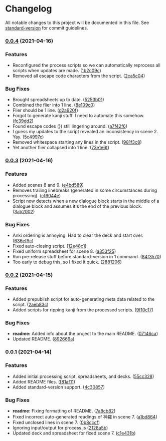 # Changelog

All notable changes to this project will be documented in this file. See [standard-version](https://github.com/conventional-changelog/standard-version) for commit guidelines.

### [0.0.4](https://github.com/nowotato/final-fantasy-7-script/compare/v0.0.3...v0.0.4) (2021-04-16)


### Features

* Reconfigured the process scripts so we can automatically reprocess all scripts when updates are made. ([1b2c09c](https://github.com/nowotato/final-fantasy-7-script/commit/1b2c09c765ecca23cfb2603126c0cf45972aa6a4))
* Removed all escape code characters from the script. ([2ca5c04](https://github.com/nowotato/final-fantasy-7-script/commit/2ca5c0440e026ddce704ae3492d47d31c0320511))


### Bug Fixes

* Brought spreadsheets up to date. ([5253b01](https://github.com/nowotato/final-fantasy-7-script/commit/5253b014f1304f1e1b9f171e776932681049dbc7))
* Combined the flier into 1 line. ([8e109c0](https://github.com/nowotato/final-fantasy-7-script/commit/8e109c0e95e752431e14dd3c90d2dfcee57cca42))
* Flier should be 1 line. ([d2a920f](https://github.com/nowotato/final-fantasy-7-script/commit/d2a920fa1e5d174ec7f25820b33acbe0e891ee86))
* Forgot to generate kanji stuff. I need to automate this somehow. ([fc39dd2](https://github.com/nowotato/final-fantasy-7-script/commit/fc39dd29dacf571943c2d7039ca24d743af40558))
* Found escape codes (}) still lingering around. ([a7f42f6](https://github.com/nowotato/final-fantasy-7-script/commit/a7f42f6db65354389c47bb5e2f395fc976c79a6b))
* I guess my updates to the script revealed an inconsistency in scene 2. Yay. ([5c4997c](https://github.com/nowotato/final-fantasy-7-script/commit/5c4997c04840b2c5e1e2e531fbb273925d8ff811))
* Removed whitespace starting any lines in the script. ([981f3c8](https://github.com/nowotato/final-fantasy-7-script/commit/981f3c8d146a9c2bea678d87c3a4aa777ce694d0))
* Yet another flier collapsed into 1 line. ([73e1e6f](https://github.com/nowotato/final-fantasy-7-script/commit/73e1e6fb0f252a2247e79fea25f33d9b2606871e))

### [0.0.3](https://github.com/nowotato/final-fantasy-7-script/compare/v0.0.2...v0.0.3) (2021-04-16)


### Features

* Added scenes 8 and 9. ([e4bd589](https://github.com/nowotato/final-fantasy-7-script/commit/e4bd589daa23e824034f83754e790189b930fad8))
* Removes trailing linebreaks (generated in some circumstances during processing). ([cf6044e](https://github.com/nowotato/final-fantasy-7-script/commit/cf6044e77247721e185e71bf7fff3966316eef13))
* Script now detects when a new dialogue block starts in the middle of a dialogue block and assumes it's the end of the previous block. ([3ab2002](https://github.com/nowotato/final-fantasy-7-script/commit/3ab20023a06765f69b6a04847af2ba0700171067))


### Bug Fixes

* Anki ordering is annoying. Had to clear the deck and start over. ([636ef9c](https://github.com/nowotato/final-fantasy-7-script/commit/636ef9c14946477bf0074dd205c2b3ea4e1ec1fa))
* Fixed auto-closing script. ([12e48c1](https://github.com/nowotato/final-fantasy-7-script/commit/12e48c1d4e60a8ba4476a7f0b1470383d7d79989))
* Fixed uniform spreadsheet for scene 8. ([a353f25](https://github.com/nowotato/final-fantasy-7-script/commit/a353f250ed3a5cf03450d616c022dd57b0205c9f))
* Run pre-release stuff before standard-version in 1 command. ([84f3570](https://github.com/nowotato/final-fantasy-7-script/commit/84f35703ef2031ab050b2077ecf47f694c80522d))
* Too early to debug this, so I fixed it quick. ([2881206](https://github.com/nowotato/final-fantasy-7-script/commit/2881206d0758a68e9069f2f22ade1a17e3b9f777))

### [0.0.2](https://github.com/nowotato/final-fantasy-7-script/compare/v0.0.1...v0.0.2) (2021-04-15)


### Features

* Added prepublish script for auto-generating meta data related to the script. ([2aeb83c](https://github.com/nowotato/final-fantasy-7-script/commit/2aeb83cdf2c936961cf4751c47422d8d8c967dab))
* Added scripts for ripping kanji from the processed scripts. ([9f10c17](https://github.com/nowotato/final-fantasy-7-script/commit/9f10c1735ddf9aa3a51d86358eb579d1ebaca3d4))


### Bug Fixes

* **readme:** Added info about the project to the main README. ([07146ca](https://github.com/nowotato/final-fantasy-7-script/commit/07146ca74384c514bf18edf19371ab9f714779da))
* Updated README. ([892669a](https://github.com/nowotato/final-fantasy-7-script/commit/892669a58ec19e09d44d65261e2d777322d17985))

### 0.0.1 (2021-04-14)


### Features

* Added initial processing script, spreadsheets, and decks. ([55cc328](https://github.com/nowotato/final-fantasy-7-script/commit/55cc3284e5bb6f265f9e28dd8394753be17d3206))
* Added README files. ([f81af11](https://github.com/nowotato/final-fantasy-7-script/commit/f81af11927ec3df4a0160fbe93c1be7e8c597bd5))
* Added standard-version support. ([4c30857](https://github.com/nowotato/final-fantasy-7-script/commit/4c308574f6cfec778d834ba716fd80f8a50df851))


### Bug Fixes

* **readme:** Fixing formatting of README. ([7a8cb82](https://github.com/nowotato/final-fantasy-7-script/commit/7a8cb8273de622768914cde51bda92b1d9ef05a2))
* Fixed incorrect auto-generated readings of 神羅 in scene 7. ([a1bd864](https://github.com/nowotato/final-fantasy-7-script/commit/a1bd86432ec785fb6146b9253b3576e4de9fe1a9))
* Fixed unclosed lines in scene 7. ([0b8cccf](https://github.com/nowotato/final-fantasy-7-script/commit/0b8cccf929b69fc4e88bae5619cbc5b6a1edbe92))
* Ignoring input/output for process.js ([2128a5b](https://github.com/nowotato/final-fantasy-7-script/commit/2128a5b8b463893cf13df7e8cb494ecab0ef5f77))
* Updated deck and spreadsheet for fixed scene 7. ([c1e431b](https://github.com/nowotato/final-fantasy-7-script/commit/c1e431b510457c61a6395cf610a3b524bec7575a))
